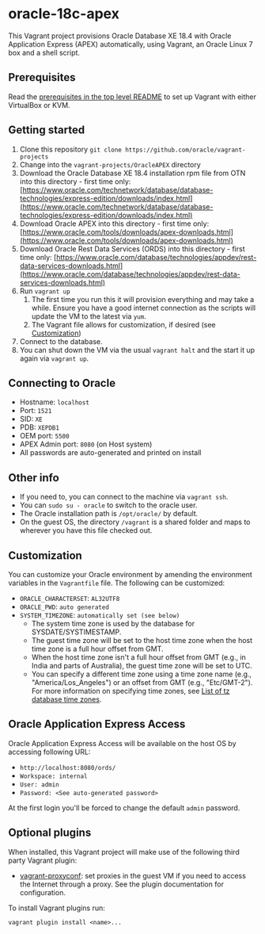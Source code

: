 # oracle-18c-apex

This Vagrant project provisions Oracle Database XE 18.4 with Oracle Application Express (APEX) automatically, using Vagrant, an Oracle Linux 7 box and a shell script.

## Prerequisites

Read the [prerequisites in the top level README](../README.md#prerequisites) to set up Vagrant with either VirtualBox or KVM.

## Getting started

1. Clone this repository `git clone https://github.com/oracle/vagrant-projects`
1. Change into the `vagrant-projects/OracleAPEX` directory
1. Download the Oracle Database XE 18.4 installation rpm file from OTN into this directory - first time only:
[https://www.oracle.com/technetwork/database/database-technologies/express-edition/downloads/index.html](https://www.oracle.com/technetwork/database/database-technologies/express-edition/downloads/index.html)
1. Download Oracle APEX into this directory - first time only:
[https://www.oracle.com/tools/downloads/apex-downloads.html](https://www.oracle.com/tools/downloads/apex-downloads.html)
1. Download Oracle Rest Data Services (ORDS) into this directory - first time only:
[https://www.oracle.com/database/technologies/appdev/rest-data-services-downloads.html](https://www.oracle.com/database/technologies/appdev/rest-data-services-downloads.html)
1. Run `vagrant up`
   1. The first time you run this it will provision everything and may take a while. Ensure you have a good internet connection as the scripts will update the VM to the latest via `yum`.
   1. The Vagrant file allows for customization, if desired (see [Customization](#customization))
1. Connect to the database.
1. You can shut down the VM via the usual `vagrant halt` and the start it up again via `vagrant up`.

## Connecting to Oracle

* Hostname: `localhost`
* Port: `1521`
* SID: `XE`
* PDB: `XEPDB1`
* OEM port: `5500`
* APEX Admin port: `8080` (on Host system)
* All passwords are auto-generated and printed on install

## Other info

* If you need to, you can connect to the machine via `vagrant ssh`.
* You can `sudo su - oracle` to switch to the oracle user.
* The Oracle installation path is `/opt/oracle/` by default.
* On the guest OS, the directory `/vagrant` is a shared folder and maps to wherever you have this file checked out.

## Customization

You can customize your Oracle environment by amending the environment variables in the `Vagrantfile` file.
The following can be customized:

* `ORACLE_CHARACTERSET`: `AL32UTF8`
* `ORACLE_PWD`: `auto generated`
* `SYSTEM_TIMEZONE`: `automatically set (see below)`
  * The system time zone is used by the database for SYSDATE/SYSTIMESTAMP.
  * The guest time zone will be set to the host time zone when the host time zone is a full hour offset from GMT.
  * When the host time zone isn't a full hour offset from GMT (e.g., in India and parts of Australia), the guest time zone will be set to UTC.
  * You can specify a different time zone using a time zone name (e.g., "America/Los_Angeles") or an offset from GMT (e.g., "Etc/GMT-2"). For more information on specifying time zones, see [List of tz database time zones](https://en.wikipedia.org/wiki/List_of_tz_database_time_zones).

## Oracle Application Express Access

Oracle Application Express Access will be available on the host OS by accessing following URL:

* `http://localhost:8080/ords/`
* `Workspace: internal`
* `User: admin`
* `Password: <See auto-generated password>`

At the first login you'll be forced to change the default `admin` password.

## Optional plugins

When installed, this Vagrant project will make use of the following third party Vagrant plugin:

* [vagrant-proxyconf](https://github.com/tmatilai/vagrant-proxyconf): set
proxies in the guest VM if you need to access the Internet through a proxy. See
the plugin documentation for configuration.

To install Vagrant plugins run:

```shell
vagrant plugin install <name>...
```
